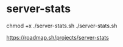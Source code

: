 # server-stats
chmod +x ./server-stats.sh
./server-stats.sh

https://roadmap.sh/projects/server-stats

